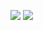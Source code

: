 ![](c:/Users/Murat/Desktop/do%C4%9Fru%20deneme.png)
![](c:/Users/Murat/Desktop/yanl%C4%B1%C5%9F%20deneme.png)